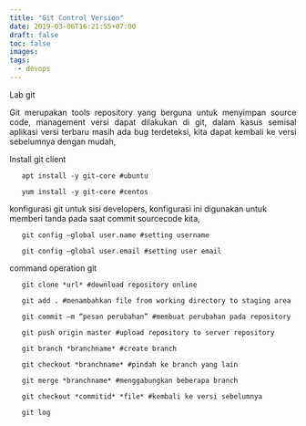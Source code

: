 ```yaml
---
title: "Git Control Version"
date: 2019-03-06T16:21:55+07:00
draft: false
toc: false
images:
tags:
  - devops
---
```

Lab git

<div style="text-align: justify">Git merupakan tools repository yang berguna untuk menyimpan source code, management versi dapat dilakukan di git, dalam kasus semisal aplikasi versi terbaru masih ada bug terdeteksi, kita dapat kembali ke versi sebelumnya dengan mudah,</div>

Install git client
```
   apt install -y git-core #ubuntu

   yum install -y git-core #centos
```
konfigurasi git untuk sisi developers, konfigurasi ini digunakan untuk memberi tanda pada saat commit sourcecode kita,
```
   git config –global user.name #setting username

   git config –global user.email #setting user email
```
command operation git
```
   git clone *url* #download repository online

   git add . #menambahkan file from working directory to staging area

   git commit –m “pesan perubahan” #membuat perubahan pada repository

   git push origin master #upload repository to server repository

   git branch *branchname* #create branch

   git checkout *branchname* #pindah ke branch yang lain  

   git merge *branchname* #menggabungkan beberapa branch
```

```
   git checkout *commitid* *file* #kembali ke versi sebelumnya
```
```
   git log
```

